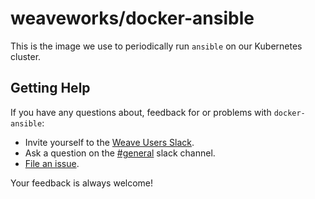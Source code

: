 # weaveworks/docker-ansible

This is the image we use to periodically run `ansible` on our Kubernetes cluster.

## <a name="help"></a>Getting Help

If you have any questions about, feedback for or problems with `docker-ansible`:

- Invite yourself to the <a href="https://slack.weave.works/" target="_blank">Weave Users Slack</a>.
- Ask a question on the [#general](https://weave-community.slack.com/messages/general/) slack channel.
- [File an issue](https://github.com/weaveworks/docker-ansible/issues/new).

Your feedback is always welcome!
